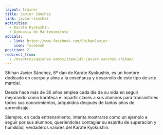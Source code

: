 ```yaml
---
layout: trainer
title: Javier Sánchez
link: javier-sanchez
activities:
  - Karate Kyokushin
  - Gimnasia de Mantenimiento
socials:
  - link: https://www.facebook.com/ShihanJavier
    icon: facebook
position: 2
redirect_from:
  - /nosotros/quienes-somos/item/143-javier-sanchez-shihan/
---
```

<p>Shihan Javier Sánchez, 6º dan de Karate Kyokushin, es un hombre dedicado en cuerpo y alma a la enseñanza y desarrollo de este tipo de arte marcial.</p>

<p>Desde hace más de 30 años emplea cada dia de su vida en seguir mejorando como
karateca e impartir clases a sus alumnos para transmitirles todos sus
conocimientos, adquiridos después de tantos años de aprendizaje.</p>

<p>Siempre, en cada entrenamiento, intenta mostrarse como un ejemplo a seguir por sus alumnos, queriéndoles contagiar su espíritu de superación y humildad, verdaderos valores del Karate Kyokushin.</p>
